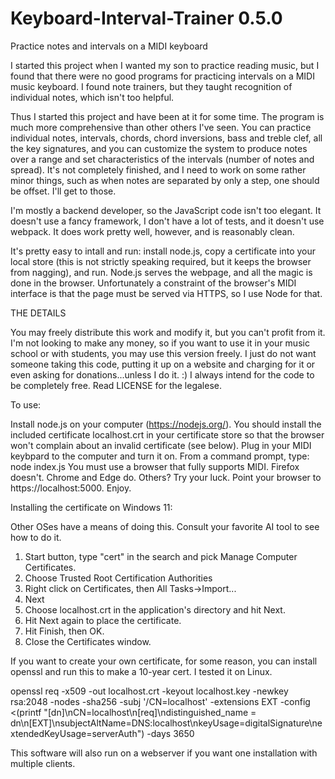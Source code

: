 # Keyboard-Interval-Trainer 0.5.0
Practice notes and intervals on a MIDI keyboard

I started this project when I wanted my son to practice reading music, but I found that there were no good programs for practicing intervals on a MIDI music keyboard.  I found note trainers, but they taught recognition of individual notes, which isn't too helpful.

Thus I started this project and have been at it for some time.  The program is much more comprehensive than other others I've seen.  You can practice individual notes, intervals, chords, chord inversions, bass and treble clef, all the key signatures, and you can customize the system to produce notes over a range and set characteristics of the intervals (number of notes and spread).  It's not completely finished, and I need to work on some rather minor things, such as when notes are separated by only a step, one should be offset.  I'll get to those.

I'm mostly a backend developer, so the JavaScript code isn't too elegant.  It doesn't use a fancy framework, I don't have a lot of tests, and it doesn't use webpack.  It does work pretty well, however, and is reasonably clean.

It's pretty easy to intall and run: install node.js, copy a certificate into your local store (this is not strictly speaking required, but it keeps the browser from nagging), and run.  Node.js serves the webpage, and all the magic is done in the browser.  Unfortunately a constraint of the browser's MIDI interface is that the page must be served via HTTPS, so I use Node for that.

THE DETAILS

You may freely distribute this work and modify it, but you can't profit from it. I'm not looking to make any money, so if you want to use it in your music school or with students, you may use this version freely.  I just do not want someone taking this code, putting it up on a website and charging for it or even asking for donations...unless I do it. :)  I always intend for the code to be completely free. Read LICENSE for the legalese.

To use:

Install node.js on your computer (https://nodejs.org/).
You should install the included certificate localhost.crt in your certificate store so that the browser won't complain about an invalid certificate (see below).
Plug in your MIDI keybpard to the computer and turn it on.
From a command prompt, type: node index.js
You must use a browser that fully supports MIDI.  Firefox doesn't.  Chrome and Edge do.  Others?  Try your luck.  Point your browser to https://localhost:5000.
Enjoy.

Installing the certificate on Windows 11:

Other OSes have a means of doing this.  Consult your favorite AI tool to see how to do it.
1. Start button, type "cert" in the search and pick Manage Computer Certificates.
2. Choose Trusted Root Certification Authorities
3. Right click on Certificates, then All Tasks->Import...
4. Next
5. Choose localhost.crt in the application's directory and hit Next.
6. Hit Next again to place the certificate.
7. Hit Finish, then OK.
8. Close the Certificates window.

If you want to create your own certificate, for some reason, you can install openssl and run this to make a 10-year cert. I tested it on Linux.

openssl req -x509 -out localhost.crt -keyout localhost.key -newkey rsa:2048 -nodes -sha256 -subj '/CN=localhost' -extensions EXT -config <(printf "[dn]\nCN=localhost\n[req]\ndistinguished_name = dn\n[EXT]\nsubjectAltName=DNS:localhost\nkeyUsage=digitalSignature\nextendedKeyUsage=serverAuth") -days 3650

This software will also run on a webserver if you want one installation with multiple clients.
